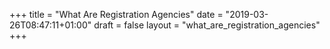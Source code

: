 +++
title = "What Are Registration Agencies"
date = "2019-03-26T08:47:11+01:00"
draft = false
layout = "what_are_registration_agencies"
+++